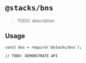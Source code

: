 # `@stacks/bns`

> TODO: description

## Usage

```
const bns = require('@stacks/bns');

// TODO: DEMONSTRATE API
```
